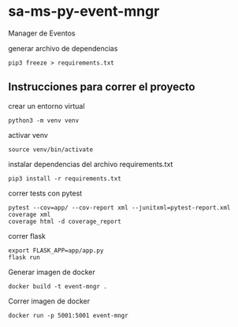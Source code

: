 # sa-ms-py-event-mngr
Manager de Eventos

generar archivo de dependencias
```
pip3 freeze > requirements.txt
```

## Instrucciones para correr el proyecto

crear un entorno virtual
```
python3 -m venv venv
```
activar venv
```
source venv/bin/activate
```
instalar dependencias del archivo requirements.txt
```
pip3 install -r requirements.txt
```

correr tests con pytest
```
pytest --cov=app/ --cov-report xml --junitxml=pytest-report.xml
coverage xml
coverage html -d coverage_report
```

correr flask
```
export FLASK_APP=app/app.py
flask run
```

Generar imagen de docker
```
docker build -t event-mngr .
```

Correr imagen de docker
```
docker run -p 5001:5001 event-mngr
```